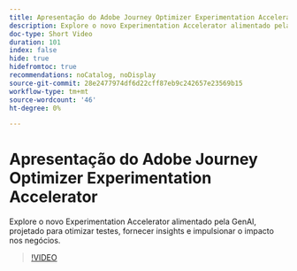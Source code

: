```yaml
---
title: Apresentação do Adobe Journey Optimizer Experimentation Accelerator
description: Explore o novo Experimentation Accelerator alimentado pela GenAI, projetado para otimizar testes, fornecer insights e impulsionar o impacto nos negócios.
doc-type: Short Video
duration: 101
index: false
hide: true
hidefromtoc: true
recommendations: noCatalog, noDisplay
source-git-commit: 28e2477974df6d22cff87eb9c242657e23569b15
workflow-type: tm+mt
source-wordcount: '46'
ht-degree: 0%

---
```



# Apresentação do Adobe Journey Optimizer Experimentation Accelerator

Explore o novo Experimentation Accelerator alimentado pela GenAI, projetado para otimizar testes, fornecer insights e impulsionar o impacto nos negócios.

<!-- 62_S531_3442531_100_introducing-the-adobe-journey-optimizer-experimentation-accelerator -->
>[!VIDEO](https://video.tv.adobe.com/v/3460358/?learn=on&enablevpops=true&captions=por_br)
